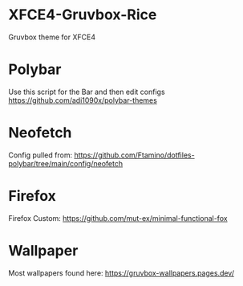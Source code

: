 # XFCE4-Gruvbox-Rice
Gruvbox theme for XFCE4

# Polybar
Use this script for the Bar and then edit configs
https://github.com/adi1090x/polybar-themes

# Neofetch
Config pulled from:
https://github.com/Ftamino/dotfiles-polybar/tree/main/config/neofetch

# Firefox
Firefox Custom:
https://github.com/mut-ex/minimal-functional-fox

# Wallpaper
Most wallpapers found here:
https://gruvbox-wallpapers.pages.dev/
